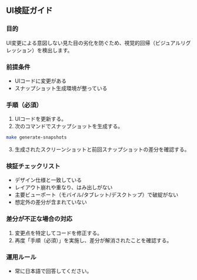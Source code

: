## UI検証ガイド

### 目的
UI変更による意図しない見た目の劣化を防ぐため、視覚的回帰（ビジュアルリグレッション）を検出します。

### 前提条件
- UIコードに変更がある
- スナップショット生成環境が整っている

### 手順（必須）
1. UIコードを更新する。
2. 次のコマンドでスナップショットを生成する。

```bash
make generate-snapshots
```

3. 生成されたスクリーンショットと前回スナップショットの差分を確認する。

### 検証チェックリスト
- デザイン仕様と一致している
- レイアウト崩れや重なり、はみ出しがない
- 主要ビューポート（モバイル/タブレット/デスクトップ）で破綻がない
- 想定外の差分が含まれていない

### 差分が不正な場合の対応
1. 変更点を特定してコードを修正する。
2. 再度「手順（必須）」を実施し、差分が解消されたことを確認する。

### 運用ルール
- 常に日本語で回答してください。